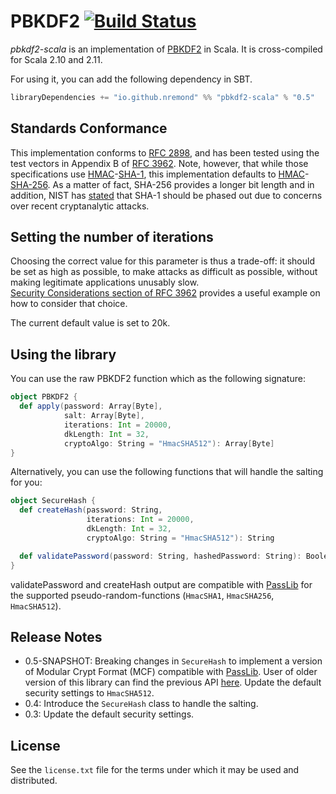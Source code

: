 # PBKDF2 [![Build Status](https://travis-ci.org/nremond/pbkdf2-scala.svg?branch=master)](https://travis-ci.org/nremond/pbkdf2-scala)

*pbkdf2-scala* is an implementation of [PBKDF2] in Scala. It is cross-compiled for Scala 2.10 and 2.11.


For using it, you can add the following dependency in SBT.

```Scala
libraryDependencies += "io.github.nremond" %% "pbkdf2-scala" % "0.5"
```

## Standards Conformance

This implementation conforms to [RFC 2898][RFC-2898], and has been tested using the
test vectors in Appendix B of [RFC 3962][RFC-3962]. Note, however, that while
those specifications use [HMAC][HMAC]-[SHA-1][SHA1], this implementation
defaults to [HMAC][HMAC]-[SHA-256][SHA1]. As a matter of fact, SHA-256 provides 
a longer bit length and in addition, NIST has [stated][NIST] that SHA-1 should be phased out
due to concerns over recent cryptanalytic attacks.


## Setting the number of iterations

Choosing the correct value for this parameter is thus a trade-off: it
should be set as high as possible, to make attacks as difficult as possible,
without making legitimate applications unusably slow.  
[Security Considerations section of RFC 3962][ITERS] provides a useful example 
on how to consider that choice.

The current default value is set to 20k. 

## Using the library

You can use the raw PBKDF2 function which as the following signature:

```scala
object PBKDF2 {
  def apply(password: Array[Byte], 
            salt: Array[Byte], 
            iterations: Int = 20000, 
            dkLength: Int = 32, 
            cryptoAlgo: String = "HmacSHA512"): Array[Byte]
}
```

Alternatively, you can use the following functions that will handle the salting for you:

```scala
object SecureHash {
  def createHash(password: String,
                 iterations: Int = 20000,
                 dkLength: Int = 32,
                 cryptoAlgo: String = "HmacSHA512"): String

  def validatePassword(password: String, hashedPassword: String): Boolean
}
```

validatePassword and createHash output are compatible with [PassLib][PASS_LIB] for the supported pseudo-random-functions (`HmacSHA1`, `HmacSHA256`, `HmacSHA512`).


## Release Notes

* 0.5-SNAPSHOT:
Breaking changes in `SecureHash` to implement a version of Modular Crypt Format (MCF) compatible with [PassLib][PASS_LIB].
User of older version of this library can find the previous API [here](src/main/scala/io/github/nremond/legacy/SecureHash.scala).
Update the default security settings to `HmacSHA512`.
* 0.4:
Introduce the `SecureHash` class to handle the salting.
* 0.3:
Update the default security settings.

## License

See the `license.txt` file for the terms under which it may be used and distributed.





[PBKDF2]: http://en.wikipedia.org/wiki/PBKDF2 "Wikipedia: PBKDF2"
[RFC-2898]: http://tools.ietf.org/html/rfc2898 "RFC 2898"
[RFC-3962]: http://tools.ietf.org/html/rfc3962 "RFC 3962"
[SHA1]: http://en.wikipedia.org/wiki/SHA-1 "Wikipedia: SHA-1"
[HMAC]: http://tools.ietf.org/html/rfc2104 "RFC 2104"
[ITERS]: http://tools.ietf.org/html/rfc3962#page-6 "RFC 3962: Section 8"
[NIST]: http://csrc.nist.gov/groups/ST/hash/statement.html "NIST Comments on Cryptanalytic Attacks on SHA-1"
[PASS_LIB]: https://pythonhosted.org/passlib/lib/passlib.hash.pbkdf2_digest.html "PassLib"
